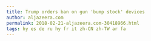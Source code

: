 ```yaml
---
title: Trump orders ban on gun 'bump stock' devices
author: aljazeera.com
permalink: 2018-02-21-aljazeera.com-30418966.html
tags: hy es de ru hy fr it zh-CN zh-TW ar fa
---
```


